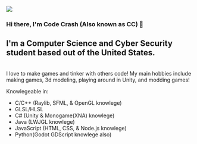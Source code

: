 <p align="left">
<img src="https://img.shields.io/badge/Build-Different%20-green">
</p>

### Hi there, I'm Code Crash (Also known as CC) 👋

## I'm a Computer Science and Cyber Security student based out of the United States.

<br />
 I love to make games and tinker with others code! My main hobbies include making games, 3d modeling, playing around in Unity, and modding games!
 
 Knowlegeable in:
 * C/C++ (Raylib, SFML, & OpenGL knowlege)
 * GLSL/HLSL
 * C# (Unity & Monogame(XNA) knowlege)
 * Java (LWJGL knowlege)
 * JavaScript (HTML, CSS, & Node.js knowlege)
 * Python(Godot GDScript knowlege also)
